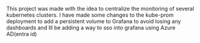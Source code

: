 This project was made with the idea to centralize the monitoring of several kubernetes clusters. I have made some changes to the kube-prom deployment to add a persistent volume to Grafana to avoid losing any dashboards and Ill be adding a way to sso into grafana using Azure AD(entra id)
